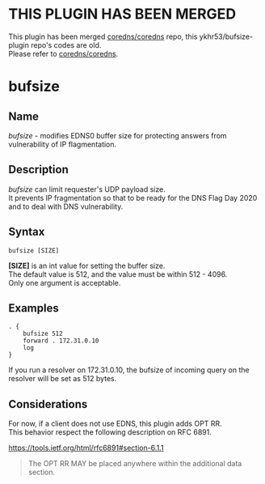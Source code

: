 # THIS PLUGIN HAS BEEN MERGED
This plugin has been merged [coredns/coredns](https://github.com/coredns/coredns) repo, this ykhr53/bufsize-plugin repo's codes are old.  
Please refer to [coredns/coredns](https://github.com/coredns/coredns).

# bufsize
## Name
*bufsize* - modifies EDNS0 buffer size for protecting answers from vulnerability of IP flagmentation.

## Description
*bufsize* can limit requester's UDP payload size.  
It prevents IP fragmentation so that to be ready for the DNS Flag Day 2020 and to deal with DNS vulnerability.

## Syntax
```text
bufsize [SIZE]
```

**[SIZE]** is an int value for setting the buffer size.  
The default value is 512, and the value must be within 512 - 4096.  
Only one argument is acceptable.

## Examples
```text
. {
    bufsize 512
    forward . 172.31.0.10
    log
}
```

If you run a resolver on 172.31.0.10, the bufsize of incoming query on the resolver will be set as 512 bytes.

## Considerations
For now, if a client does not use EDNS, this plugin adds OPT RR.  
This behavior respect the following description on RFC 6891.

https://tools.ietf.org/html/rfc6891#section-6.1.1
> The OPT RR MAY be placed anywhere within the additional data section.
